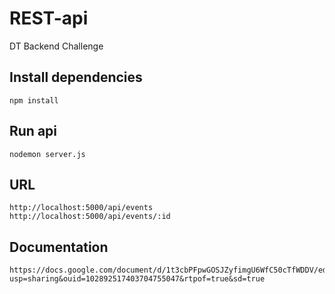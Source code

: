# REST-api
DT Backend Challenge

## Install dependencies
```
npm install
```

## Run api
```
nodemon server.js
```

## URL
```
http://localhost:5000/api/events
http://localhost:5000/api/events/:id
```

## Documentation
```
https://docs.google.com/document/d/1t3cbPFpwGOSJZyfimgU6WfC50cTfWDDV/edit?usp=sharing&ouid=102892517403704755047&rtpof=true&sd=true
```
